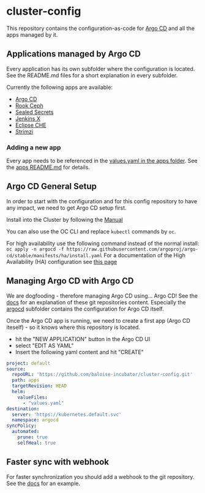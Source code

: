 # cluster-config

This repository contains the configuration-as-code for [Argo CD](https://argoproj.github.io/argo-cd/) and all the apps managed by it.


## Applications managed by Argo CD
Every application has its own subfolder where the configuration is located. See the README.md files for a short explanation in every subfolder.

Currently the following apps are available:
- [Argo CD](argocd)
- [Rook Ceph](rook-ceph)
- [Sealed Secrets](sealed-secrets)
- [Jenkins X](jenkins-x)
- [Eclipse CHE](eclipse-che)
- [Strimzi](strimzi)

### Adding a new app
Every app needs to be referenced in the [values.yaml in the apps folder](apps/values.yaml).
See the [apps README.md](apps/README.md) for details.


## Argo CD General Setup
In order to start with the configuration and for this config repository to have any impact, we need to get Argo CD setup first.

Install into the Cluster by following the [Manual](https://argoproj.github.io/argo-cd/getting_started/#1-install-argo-cd)

You can also use the OC CLI and replace `kubectl` commands by `oc`.

For high availability use the following command instead of the normal install: 
`oc apply -n argocd -f https://raw.githubusercontent.com/argoproj/argo-cd/stable/manifests/ha/install.yaml`
For a documentation of the High Availability (HA) configuration see [this page](https://argoproj.github.io/argo-cd/operator-manual/high_availability/)

## Managing Argo CD with Argo CD
We are dogfooding - therefore managing Argo CD using... Argo CD! 
See the [docs](https://argoproj.github.io/argo-cd/operator-manual/declarative-setup/#manage-argo-cd-using-argo-cd) for an explanation of these git repositories content.
Especially the [argocd](argocd) subfolder contains the configuration for Argo CD itself.

Once the Argo CD app is running, we need to create a first app (Argo CD iteself) - so it knows where this repository is located.

- hit the "NEW APPLICATION" button in the Argo CD UI
- select "EDIT AS YAML"
- Insert the following yaml content and hit "CREATE"

```yaml
project: default
source:
  repoURL: 'https://github.com/baloise-incubator/cluster-config.git'
  path: apps
  targetRevision: HEAD
  helm:
    valueFiles:
      - "values.yaml"
destination:
  server: 'https://kubernetes.default.svc'
  namespace: argocd
syncPolicy:
  automated:
    prune: true
    selfHeal: true
```

## Faster sync with webhook

For faster synchronization you should add a webhook to the git repository. See the [docs](https://argoproj.github.io/argo-cd/operator-manual/webhook/) for an example.


